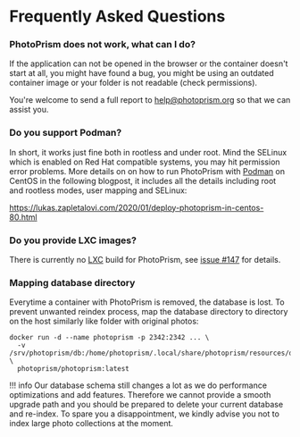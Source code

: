 # Frequently Asked Questions

### PhotoPrism does not work, what can I do? ###

If the application can not be opened in the browser or the container doesn't start at all, you might have found a bug,
you might be using an outdated container image or your folder is not readable (check permissions).

You're welcome to send a full report to help@photoprism.org so that we can assist you.

### Do you support Podman? ###

In short, it works just fine both in rootless and under root. Mind the SELinux which is enabled on Red Hat compatible systems, you may hit permission error problems. More details on on how to run PhotoPrism with [Podman](https://podman.io/) on CentOS in the following blogpost, it includes all the details including root and rootless modes, user mapping and SELinux:

https://lukas.zapletalovi.com/2020/01/deploy-photoprism-in-centos-80.html

### Do you provide LXC images? ###

There is currently no [LXC](https://linuxcontainers.org/) build for
PhotoPrism, see [issue #147](https://github.com/photoprism/photoprism/issues/147) for details.

### Mapping database directory ###

Everytime a container with PhotoPrism is removed, the database is lost. To prevent unwanted reindex process, map the database directory to directory on the host similarly like folder with original photos:

```
docker run -d --name photoprism -p 2342:2342 ... \
  -v /srv/photoprism/db:/home/photoprism/.local/share/photoprism/resources/database \
  photoprism/photoprism:latest
```

!!! info
    Our database schema still changes a lot as we do performance optimizations and add features.
    Therefore we cannot provide a smooth upgrade path and you should be prepared
    to delete your current database and re-index.
    To spare you a disappointment, we kindly advise you not to index large photo 
    collections at the moment.
